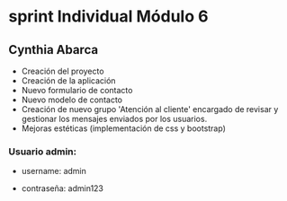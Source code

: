 # sprint Individual Módulo 6 
## Cynthia Abarca

- Creación del proyecto
- Creación de la aplicación
- Nuevo formulario de contacto 
- Nuevo modelo de contacto
- Creación de nuevo grupo 'Atención al cliente' encargado de revisar y gestionar los mensajes enviados por los usuarios.
- Mejoras estéticas (implementación de css y bootstrap)

### Usuario admin:

- username: admin		

- contraseña: admin123